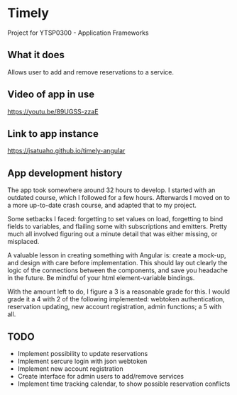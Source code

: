 # Timely
Project for YTSP0300 - Application Frameworks

## What it does
Allows user to add and remove reservations to a service. 

## Video of app in use
https://youtu.be/89UGSS-zzaE

## Link to app instance
https://jsatuaho.github.io/timely-angular

## App development history
The app took somewhere around 32 hours to develop. I started with an outdated course, which I followed for a few hours. Afterwards I moved on to a more up-to-date crash course, and adapted that to my project.

Some setbacks I faced: forgetting to set values on load, forgetting to bind fields to variables, and flailing some with subscriptions and emitters. Pretty much all involved figuring out a minute detail that was either missing, or misplaced.

A valuable lesson in creating something with Angular is: create a mock-up, and design with care before implementation. This should lay out clearly the logic of the connections between the components, and save you headache in the future. Be mindful of your html element-variable bindings.

With the amount left to do, I figure a 3 is a reasonable grade for this. I would grade it a 4 with 2 of the following implemented: webtoken authentication, reservation updating, new account registration, admin functions; a 5 with all.


## TODO
- Implement possibility to update reservations
- Implement sercure login with json webtoken
- Implement new account registration
- Create interface for admin users to add/remove services
- Implement time tracking calendar, to show possible reservation conflicts